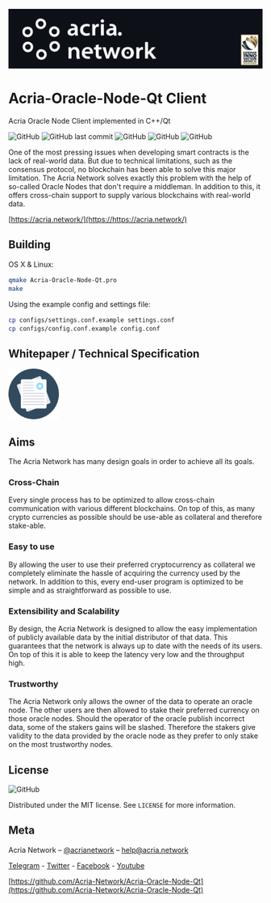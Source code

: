 ![Header](img/New%20Project.png)

# Acria-Oracle-Node-Qt Client

Acria Oracle Node Client implemented in C++/Qt

![GitHub](https://img.shields.io/github/license/Acria-Network/acria-substrate)
![GitHub last commit](https://img.shields.io/github/last-commit/Acria-Network/acria-substrate)
![GitHub](https://img.shields.io/badge/Qt-v5.15-brightgreen)
![GitHub](https://img.shields.io/badge/OS-Linux%2FMacOS%2FWindows-brightgreen)
![GitHub](https://badgen.net/twitter/follow/acrianetwork)

One of the most pressing issues when developing smart contracts is the lack of real-world data. But due to technical limitations, such as the consensus protocol, no blockchain has been able to solve this major limitation. The Acria Network solves exactly this problem with the help of so-called Oracle Nodes that don't require a middleman. In addition to this, it offers cross-chain support to supply various blockchains with real-world data.

[https://acria.network/](https://https://acria.network/)

## Building

OS X & Linux:

```sh
qmake Acria-Oracle-Node-Qt.pro
make
```

Using the example config and settings file:

```sh
cp configs/settings.conf.example settings.conf
cp configs/config.conf.example config.conf
```

## Whitepaper / Technical Specification

<a href="https://acria.network/whitepaper" target="_blank"><img src="img/documents-document.svg" width="100" height="100" /></a>

## Aims

The Acria Network has many design goals in order to achieve all its goals.

### Cross-Chain

Every single process has to be optimized to allow cross-chain communication with various different blockchains. On top of this, as many crypto currencies as possible should be use-able as collateral and therefore stake-able.

### Easy to use

By allowing the user to use their preferred cryptocurrency as collateral we completely eliminate the hassle of acquiring the currency used by the network. In addition to this, every end-user program is optimized to be simple and as straightforward as possible to use.

### Extensibility and Scalability

By design, the Acria Network is designed to allow the easy implementation of publicly available data by the initial distributor of that data. This guarantees that the network is always up to date with the needs of its users. On top of this it is able to keep the latency very low and the throughput high.

### Trustworthy

The Acria Network only allows the owner of the data to operate an oracle node. The other users are then allowed to stake their preferred currency on those oracle nodes. Should the operator of the oracle publish incorrect data, some of the stakers gains will be slashed. Therefore the stakers give validity to the data provided by the oracle node as they prefer to only stake on the most trustworthy nodes.

## License

![GitHub](https://img.shields.io/github/license/Acria-Network/acria-substrate)

Distributed under the MIT license. See ``LICENSE`` for more information.


## Meta

Acria Network – [@acrianetwork](https://twitter.com/acrianetwork) – help@acria.network

[Telegram](https://t.me/acria_network) - [Twitter](https://twitter.com/acrianetwork) - [Facebook](https://www.facebook.com/Acria-102161605171826) - [Youtube](https://www.youtube.com/channel/UCCoP1eb6cGd7XTq0sAqP7cg)

[https://github.com/Acria-Network/Acria-Oracle-Node-Qt](https://github.com/Acria-Network/Acria-Oracle-Node-Qt)
